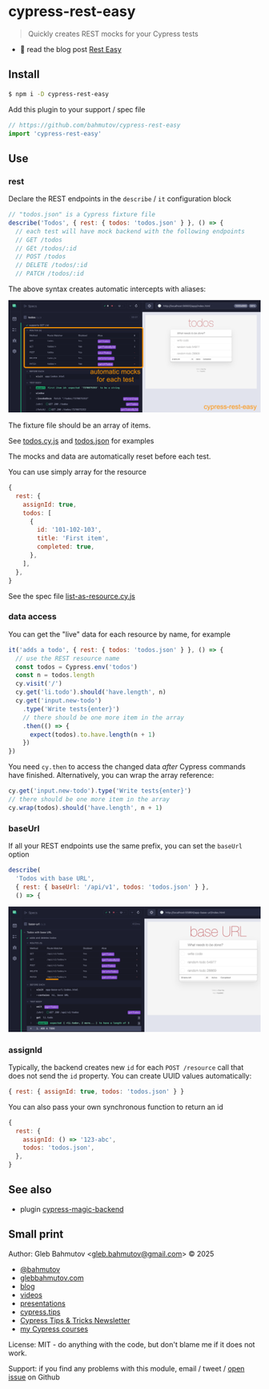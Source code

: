 # cypress-rest-easy

> Quickly creates REST mocks for your Cypress tests

- 📝 read the blog post [Rest Easy](https://glebbahmutov.com/blog/rest-easy/)

## Install

```bash
$ npm i -D cypress-rest-easy
```

Add this plugin to your support / spec file

```js
// https://github.com/bahmutov/cypress-rest-easy
import 'cypress-rest-easy'
```

## Use

### rest

Declare the REST endpoints in the `describe` / `it` configuration block

```js
// "todos.json" is a Cypress fixture file
describe('Todos', { rest: { todos: 'todos.json' } }, () => {
  // each test will have mock backend with the following endpoints
  // GET /todos
  // GEt /todos/:id
  // POST /todos
  // DELETE /todos/:id
  // PATCH /todos/:id
```

The above syntax creates automatic intercepts with aliases:

![Automatic mocks](./images/rest.png)

The fixture file should be an array of items.

See [todos.cy.js](./cypress/e2e/todos.cy.js) and [todos.json](./cypress/fixtures/todos.json) for examples

The mocks and data are automatically reset before each test.

You can use simply array for the resource

```js
{
  rest: {
    assignId: true,
    todos: [
      {
        id: '101-102-103',
        title: 'First item',
        completed: true,
      },
    ],
  },
}
```

See the spec file [list-as-resource.cy.js](./cypress/e2e/list-as-resource.cy.js)

### data access

You can get the "live" data for each resource by name, for example

```js
it('adds a todo', { rest: { todos: 'todos.json' } }, () => {
  // use the REST resource name
  const todos = Cypress.env('todos')
  const n = todos.length
  cy.visit('/')
  cy.get('li.todo').should('have.length', n)
  cy.get('input.new-todo')
    .type('Write tests{enter}')
    // there should be one more item in the array
    .then(() => {
      expect(todos).to.have.length(n + 1)
    })
})
```

You need `cy.then` to access the changed data _after_ Cypress commands have finished. Alternatively, you can wrap the array reference:

```js
cy.get('input.new-todo').type('Write tests{enter}')
// there should be one more item in the array
cy.wrap(todos).should('have.length', n + 1)
```

### baseUrl

If all your REST endpoints use the same prefix, you can set the `baseUrl` option

```js
describe(
  'Todos with base URL',
  { rest: { baseUrl: '/api/v1', todos: 'todos.json' } },
  () => {
```

![Base URL option routes](./images/base-url.png)

### assignId

Typically, the backend creates new `id` for each `POST /resource` call that does not send the `id` property. You can create UUID values automatically:

```js
{ rest: { assignId: true, todos: 'todos.json' } }
```

You can also pass your own synchronous function to return an id

```js
{
  rest: {
    assignId: () => '123-abc',
    todos: 'todos.json',
  },
}
```

## See also

- plugin [cypress-magic-backend](https://github.com/bahmutov/cypress-magic-backend)

## Small print

Author: Gleb Bahmutov &lt;gleb.bahmutov@gmail.com&gt; &copy; 2025

- [@bahmutov](https://twitter.com/bahmutov)
- [glebbahmutov.com](https://glebbahmutov.com)
- [blog](https://glebbahmutov.com/blog)
- [videos](https://www.youtube.com/glebbahmutov)
- [presentations](https://slides.com/bahmutov)
- [cypress.tips](https://cypress.tips)
- [Cypress Tips & Tricks Newsletter](https://cypresstips.substack.com/)
- [my Cypress courses](https://cypress.tips/courses)

License: MIT - do anything with the code, but don't blame me if it does not work.

Support: if you find any problems with this module, email / tweet /
[open issue](https://github.com/bahmutov/cypress-rest-easy/issues) on Github

